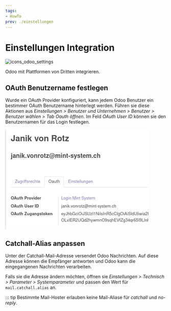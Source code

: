 ```yaml
---
tags:
- HowTo
prev: ./einstellungen
---
```

# Einstellungen Integration
![icons_odoo_settings](assets/icons_odoo_settings.png)

Odoo mit Plattformen von Dritten integrieren.

## OAuth Benutzername festlegen

Wurde ein OAuth Provider konfiguriert, kann jedem Odoo Benutzer ein bestimmer OAuth Benutzername hinterlegt werden. Führen sie diese Aktionen aus *Einstellungen > Benutzer und Unternehmen > Benutzer > Benutzer wählen > Tab Oauth öffnen*. Im Feld *OAuth User ID* können sie den Benutzernamen für das Login festlegen.

![](assets/Integration%20OAuth%20Benutzername.png)

## Catchall-Alias anpassen

Unter der Catchall-Mail-Adresse versendet Odoo Nachrichten. Auf diese Adresse können die Empfänger antworten und Odoo kann die eingegangenen Nachrichten verarbeiten.

Falls sie die Adresse ändern möchten, öffnen sie *Einstellungen > Technisch > Parameter > Systemparameter* und passen den Wert für `mail.catchall.alias` an.

::: tip
Bestimmte Mail-Hoster erlauben keine Mail-Aliase für *catchall* und *no-reply*.
